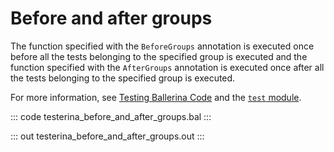 # Before and after groups

The function specified with the `BeforeGroups` annotation is executed once before all the tests belonging to the specified group is executed and the function specified with the `AfterGroups` annotation is executed once after all the tests belonging to the specified group is executed.

For more information, see [Testing Ballerina Code](https://ballerina.io/learn/test-ballerina-code/execute-tests/#understand-the-test-execution-behavior) and the [`test` module](https://lib.ballerina.io/ballerina/test/latest/).

::: code testerina_before_and_after_groups.bal :::

::: out testerina_before_and_after_groups.out :::
